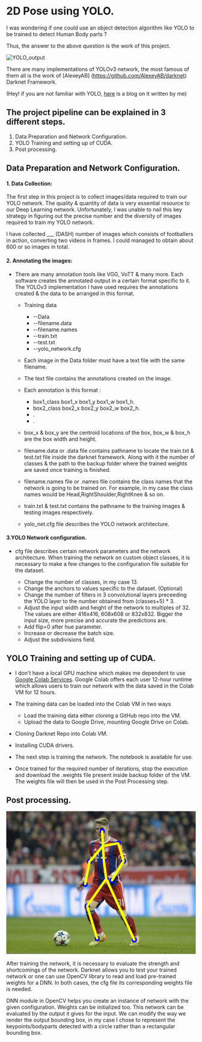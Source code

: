 # 2D Pose using YOLO.

 I was wondering if one could use an object detection algorithm like YOLO to be trained to detect Human Body parts ?  

 Thus, the answer to the above question is the work of this project.

 ![YOLO_output](./readme_images/output.gif) 

 There are many implementations of YOLOv3 network, the most famous of them all is the work of [AlexeyAB] (https://github.com/AlexeyAB/darknet) Darknet Framework. 
 
 (Hey! if you are not familiar with YOLO, [here](https://medium.com/analytics-vidhya/yolo-you-look-only-once-9af63cb143b7) is a blog on it written by me)

## The project pipeline can be explained in 3 different steps.

1. Data Preparation and Network Configuration.
2. YOLO Training and setting up of CUDA.
3. Post processing.

## Data Preparation and Network Configuration.

#### 1. Data Collection:

The first step in this project is to collect images/data required to train our YOLO network. The quality & quantity of data is very essential resource to our Deep Learning network. Unfortunately, I was unable to nail this key strategy in figuring out the precise number and the diversity of images required to train my YOLO network. 

I have collected ___ (DASH) number of images which consists of footballers in action, converting two videos in frames. I could managed to obtain about 600 or so images in total. 

#### 2. Annotating the images: 

+ There are many annotation tools like VGG, VoTT & many more. Each software creates the annotated output in a certain format specific to it. The YOLOv3 implementation I have used requires the annotations created & the data to be arranged in this format.
	- Training data
		- --Data 
		- --filename.data
		- --filename.names
		- --train.txt
		- --test.txt
		- --yolo_network.cfg

	- Each image in the Data folder must have a text file with the same filename. 
	- The text file contains the annotations created on the image. 
	- Each annotation is this format :
		- box1_class box1_x box1_y box1_w box1_h. 
		- box2_class box2_x box2_y box2_w box2_h.
		- .
		- .
	- box_x & box_y are the centroid locations of the box, box_w & box_h are the box width and height. 

	- filename.data or .data file contains pathname to locate the train.txt & test.txt file inside the darknet framework. Along with it the number of classes & the path to the backup folder where the trained weights are saved once training is finished. 

	- filename.names file or .names file contains the class names that the network is going to be trained on. For example, in my case the class names would be Head,RightShoulder,RightKnee & so on. 

	- train.txt & test.txt contains the pathname to the training images & testing images respectively. 
	
	- yolo_net.cfg file describes the YOLO network architecture. 


#### 3.YOLO Network configuration. 

+ cfg file describes certain network parameters and the network architecture. When training the network on custom object classes, it is necessary to make a few changes to the configuration file suitable for the dataset. 

	- Change the number of classes, in my case 13. 
	- Change the anchors to values specific to the dataset. (Optional)
	- Change the number of filters in 3 convolutional layers preceeding the YOLO layer to the number 		obtained from (classes+5) * 3.
	- Adjust the input width and height of the network to multiples of 32. The values are either 416x416, 608x608 or 832x832. Bigger the input size, more precise and accurate the predictions are. 
	- Add flip=0 after hue parameter.
	- Increase or decrease the batch size.
	- Adjust the subdivisions field. 

## YOLO Training and setting up of CUDA.

+ I don't have a local GPU machine which makes me dependent to use [Google Colab Services](https://colab.research.google.com/notebooks/intro.ipynb). Google Colab offers each user 12-hour runtime which allows users to train our network with the data saved in the Colab VM for 12 hours. 

+ The training data can be loaded into the Colab VM in two ways
	- Load the training data either cloning a GitHub repo into the VM.
	- Upload the data to Google Drive, mounting Google Drive on Colab. 
+ Cloning Darknet Repo into Colab VM. 
+ Installing CUDA drivers. 

+ The next step is training the network. The notebook is available for use. 

+ Once trained for the required number of iterations, stop the execution and download the .weights file present inside backup folder of the VM. The weights file will then be used in the Post Processing step. 


## Post processing.

![Pose Output](./readme_images/download.png)

After training the network, it is necessary to evaluate the strength and shortcomings of the network. Darknet allows you to test your trained network or one can use OpenCV library to read and load pre-trained weights for a DNN. In both cases, the cfg file its corresponding weights file is needed.

DNN module in OpenCV helps you create an instance of network with the given configuration. Weights can be initialized too. This network can be evaluated by the output it gives for the input. We can modify the way we render the output bounding box, in my case I chose to represent the keypoints/bodyparts detected with a circle rather than a rectangular bounding box. 

